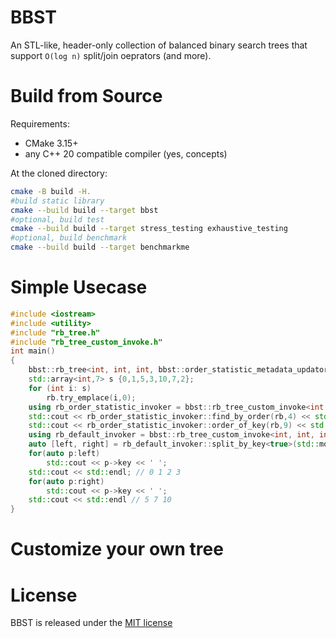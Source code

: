 # BBST
An STL-like, header-only collection of balanced binary search trees that support ```O(log n)``` split/join oeprators (and more).

# Build from Source

Requirements:

* CMake 3.15+
* any C++ 20 compatible compiler (yes, concepts)

At the cloned directory:

```sh
cmake -B build -H.
#build static library
cmake --build build --target bbst
#optional, build test
cmake --build build --target stress_testing exhaustive_testing
#optional, build benchmark
cmake --build build --target benchmarkme
```


# Simple Usecase
```cpp
#include <iostream>
#include <utility>
#include "rb_tree.h"
#include "rb_tree_custom_invoke.h"
int main()
{
    bbst::rb_tree<int, int, int, bbst::order_statistic_metadata_updator_impl> rb;
    std::array<int,7> s {0,1,5,3,10,7,2};
    for (int i: s) 
        rb.try_emplace(i,0);
    using rb_order_statistic_invoker = bbst::rb_tree_custom_invoke<int, int, int, bbst::order_statistic_metadata_updator_impl, std::less<int>, bbst::rb_tree_custom_invoke_order_statistic_tag>;
    std::cout << rb_order_statistic_invoker::find_by_order(rb,4) << std::endl; //5
    std::cout << rb_order_statistic_invoker::order_of_key(rb,9) << std::endl; //6
    using rb_default_invoker = bbst::rb_tree_custom_invoke<int, int, int, bbst::order_statistic_metadata_updator_impl, std::less<int>, bbst::rb_tree_custom_invoke_default_tag>;
    auto [left, right] = rb_default_invoker::split_by_key<true>(std::move(rb),3);
    for(auto p:left)
        std::cout << p->key << ' ';
    std::cout << std::endl; // 0 1 2 3
    for(auto p:right)
        std::cout << p->key << ' ';
    std::cout << std::endl // 5 7 10
}
```
# Customize your own tree

# License
BBST is released under the [MIT license](LICENSE)

